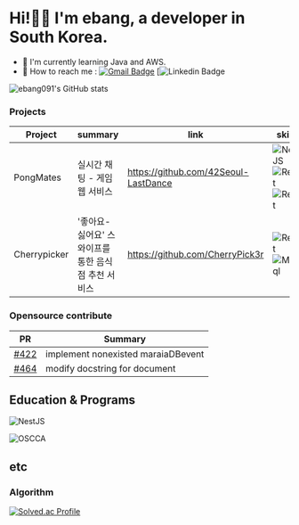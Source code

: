 # Hi!👋🏻  I'm ebang, a developer in South Korea.

-  🌱 I'm currently learning Java and AWS.
- 📮 How to reach me : [![Gmail Badge](https://img.shields.io/badge/Gmail-d14836?style=flat-square&logo=Gmail&logoColor=white&link=mailto:dskhe8@gmail.com)](mailto:dskhe8@gmail.com) [![Linkedin Badge](https://img.shields.io/badge/Linkedin-0A66C2?style=flat-square&logo=linkedin&logoColor=white&link=https://www.linkedin.com/in/bang-eunjung-5a5695283/)


![ebang091's GitHub stats](https://github-readme-stats.vercel.app/api?username=ebang091&show_icons=true&bg_color=EBB8DD&title_color=BE398D)


### Projects
|Project | summary| link|skills|
|---|---|---|---|
|PongMates|실시간 채팅 - 게임 웹 서비스|https://github.com/42Seoul-LastDance|![NestJS](https://img.shields.io/badge/nestjs-E0234E?style=for-the-badge&logo=nestjs&logoColor=#E0234E) ![React](https://img.shields.io/badge/react-61DAFB?style=for-the-badge&logo=React&logoColor=white) ![React](https://img.shields.io/badge/postgresql-4169E1?style=for-the-badge&logo=postgresql&logoColor=white)
|Cherrypicker|'좋아요-싫어요' 스와이프를 통한 음식점 추천 서비스|https://github.com/CherryPick3r|![React](https://img.shields.io/badge/java_spring-6DB33F?style=for-the-badge&logo=spring&logoColor=white) ![Mysql](https://img.shields.io/badge/mysql-4479A1?style=for-the-badge&logo=mysql&logoColor=white)|


### Opensource contribute
|PR|Summary|
|---|---|
|[#422](https://github.com/julien-duponchelle/python-mysql-replication/pull/422)|implement nonexisted maraiaDBevent|
|[#464](https://github.com/julien-duponchelle/python-mysql-replication/pull/464)|modify docstring for document|


## Education & Programs

![NestJS](https://img.shields.io/badge/42seoul-black?style=for-the-badge&logo=42&logoColor=#E0234E&link=https://42seoul.kr/)


![OSCCA](https://oopy.lazyrockets.com/api/v2/notion/image?src=https%3A%2F%2Fs3-us-west-2.amazonaws.com%2Fsecure.notion-static.com%2Fe8856deb-8305-4520-a315-556dfb892aa4%2F2023-OSSCA-Profile-Image_circle_thiner-outline_black.png&blockId=1dc9fb0f-99b1-4edb-9055-e81c6e8542d8&width=256&link=https://www.oss.kr/ossca_23_projects/show/2d3fc657-7d79-404c-8fa7-84db9c5d4d4d)


## etc
### Algorithm
[![Solved.ac Profile](http://mazassumnida.wtf/api/v2/generate_badge?boj=dkssudgkgl)](https://solved.ac/dkssudgkgl/)


